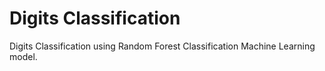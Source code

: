 # Digits Classification

Digits Classification using Random Forest Classification Machine Learning model.
